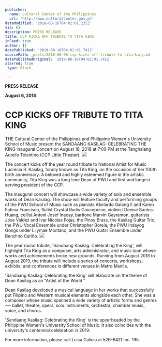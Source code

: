 ```yaml
---
publisher:
  name: Cultural Center of the Philippines
  url: 'http://www.culturalcenter.gov.ph'
dateModified: '2018-08-16T04:02:01.235Z'
via: {}
description: PRESS RELEASE
title: CCP KICKS OFF TRIBUTE TO TITA KING
inFeed: true
author: []
datePublished: '2018-08-16T04:02:01.741Z'
sourcePath: _posts/2018-08-08-ccp-kicks-off-tribute-to-tita-king.md
datePublishedOriginal: '2018-08-16T04:02:01.741Z'
starred: true
_type: Blurb

---
```

**PRESS RELEASE**

**August 6, 2018**

# **CCP KICKS OFF TRIBUTE TO TITA KING**

THE Cultural Center of the Philippines and Philippine Women's University School of Music present the SANDAANG KASILAG: CELEBRATING THE KING Inaugural Concert on August 18, 2018 at 7:00 PM at the Tanghalang Aurelio Tolentino (CCP Little Theater).
![](https://the-grid-user-content.s3-us-west-2.amazonaws.com/17e9a9bf-6631-4836-9f6c-2ff56429cbaa.jpg)

The concert kicks off the year round tribute to National Artist for Music Lucrecia R. Kasilag, fondly known as Tita King, on the occasion of her 100th birth anniversary. A beloved and highly esteemed figure in the artistic community, Tita King was a long time Dean of PWU and first and longest serving president of the CCP.

The inaugural concert will showcase a wide variety of solo and ensemble works of Dean Kasilag. The show will feature faculty and performing groups of the PWU School of Music such as pianists Abelardo Galang II and Karen Fatima Francisco, flutist Crystal Rodis Concepcion, violinist Denise Santos-Huang, cellist Antoni Josef Inacay, baritone Marvin Gayramon, guitarists Jose Valdez and Ivar Nicolas Fojas, the Pinoy Brass, the Kasilag Guitar Trio, the PWU Vocal Ensemble under Christopher Borela, the PWU Indayog Gongs under Lilymae Montano, and the PWU Guitar Ensemble under Benchito Cariño.
![](https://the-grid-user-content.s3-us-west-2.amazonaws.com/5e893e3b-1bce-4bb7-b6fd-8daa1baa40e0.jpg)

The year round tribute, 'Sandaang Kasilag: Celebrating the King', will highlight Tita King as a composer, arts administrator, and music icon whose works and achievements broke new grounds. Running from August 2018 to August 2019, the tribute will include a series of concerts, workshops, exhibits, and conferences in different venues in Metro Manila.

'Sandaang Kasilag: Celebrating the King' will elaborate on the theme of Dean Kasilag as an "Artist of the World."

Dean Kasilag developed a musical language in her works that successfully put Filipino and Western musical elements alongside each other. She was a composer whose music spanned a wide variety of artistic forms and genres --- ballet, theatre, opera, solo instruments, orchestra, chamber music, voice, and chorus.

'Sandaang Kasilag: Celebrating the King' is the spearheaded by the Philippine Women's University School of Music. It also coincides with the university's centennial celebration in 2019\.

For more information, please call Luisa Galicia at 526-8421 loc. 195\.